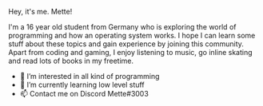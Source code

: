 Hey, it's me. Mette! 

I'm a 16 year old student from Germany who is exploring the world of programming and how an operating system works. I hope I can learn some stuff about these topics and gain experience by joining this community. Apart from coding and gaming, I enjoy listening to music, go inline skating and read lots of books in my freetime.  

- 👀 I’m interested in all kind of programming 
- 🌱 I’m currently learning low level stuff 
- 📫 Contact me on Discord Mette#3003

<!---
MetteDE/MetteDE is a ✨ special ✨ repository because its `README.md` (this file) appears on your GitHub profile.
You can click the Preview link to take a look at your changes.
--->
